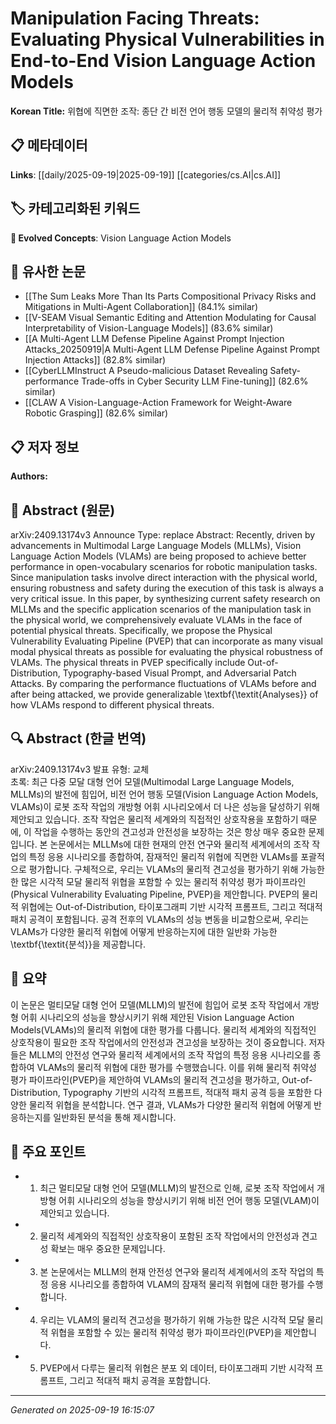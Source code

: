 
# Manipulation Facing Threats: Evaluating Physical Vulnerabilities in End-to-End Vision Language Action Models

**Korean Title:** 위협에 직면한 조작: 종단 간 비전 언어 행동 모델의 물리적 취약성 평가

## 📋 메타데이터

**Links**: [[daily/2025-09-19|2025-09-19]] [[categories/cs.AI|cs.AI]]

## 🏷️ 카테고리화된 키워드
**🚀 Evolved Concepts**: Vision Language Action Models

## 🔗 유사한 논문
- [[The Sum Leaks More Than Its Parts Compositional Privacy Risks and Mitigations in Multi-Agent Collaboration]] (84.1% similar)
- [[V-SEAM Visual Semantic Editing and Attention Modulating for Causal Interpretability of Vision-Language Models]] (83.6% similar)
- [[A Multi-Agent LLM Defense Pipeline Against Prompt Injection Attacks_20250919|A Multi-Agent LLM Defense Pipeline Against Prompt Injection Attacks]] (82.8% similar)
- [[CyberLLMInstruct A Pseudo-malicious Dataset Revealing Safety-performance Trade-offs in Cyber Security LLM Fine-tuning]] (82.6% similar)
- [[CLAW A Vision-Language-Action Framework for Weight-Aware Robotic Grasping]] (82.6% similar)

## 📋 저자 정보

**Authors:** 

## 📄 Abstract (원문)

arXiv:2409.13174v3 Announce Type: replace 
Abstract: Recently, driven by advancements in Multimodal Large Language Models (MLLMs), Vision Language Action Models (VLAMs) are being proposed to achieve better performance in open-vocabulary scenarios for robotic manipulation tasks. Since manipulation tasks involve direct interaction with the physical world, ensuring robustness and safety during the execution of this task is always a very critical issue. In this paper, by synthesizing current safety research on MLLMs and the specific application scenarios of the manipulation task in the physical world, we comprehensively evaluate VLAMs in the face of potential physical threats. Specifically, we propose the Physical Vulnerability Evaluating Pipeline (PVEP) that can incorporate as many visual modal physical threats as possible for evaluating the physical robustness of VLAMs. The physical threats in PVEP specifically include Out-of-Distribution, Typography-based Visual Prompt, and Adversarial Patch Attacks. By comparing the performance fluctuations of VLAMs before and after being attacked, we provide generalizable \textbf{\textit{Analyses}} of how VLAMs respond to different physical threats.

## 🔍 Abstract (한글 번역)

arXiv:2409.13174v3 발표 유형: 교체  
초록: 최근 다중 모달 대형 언어 모델(Multimodal Large Language Models, MLLMs)의 발전에 힘입어, 비전 언어 행동 모델(Vision Language Action Models, VLAMs)이 로봇 조작 작업의 개방형 어휘 시나리오에서 더 나은 성능을 달성하기 위해 제안되고 있습니다. 조작 작업은 물리적 세계와의 직접적인 상호작용을 포함하기 때문에, 이 작업을 수행하는 동안의 견고성과 안전성을 보장하는 것은 항상 매우 중요한 문제입니다. 본 논문에서는 MLLMs에 대한 현재의 안전 연구와 물리적 세계에서의 조작 작업의 특정 응용 시나리오를 종합하여, 잠재적인 물리적 위협에 직면한 VLAMs를 포괄적으로 평가합니다. 구체적으로, 우리는 VLAMs의 물리적 견고성을 평가하기 위해 가능한 한 많은 시각적 모달 물리적 위협을 포함할 수 있는 물리적 취약성 평가 파이프라인(Physical Vulnerability Evaluating Pipeline, PVEP)을 제안합니다. PVEP의 물리적 위협에는 Out-of-Distribution, 타이포그래피 기반 시각적 프롬프트, 그리고 적대적 패치 공격이 포함됩니다. 공격 전후의 VLAMs의 성능 변동을 비교함으로써, 우리는 VLAMs가 다양한 물리적 위협에 어떻게 반응하는지에 대한 일반화 가능한 \textbf{\textit{분석}}을 제공합니다.

## 📝 요약

이 논문은 멀티모달 대형 언어 모델(MLLM)의 발전에 힘입어 로봇 조작 작업에서 개방형 어휘 시나리오의 성능을 향상시키기 위해 제안된 Vision Language Action Models(VLAMs)의 물리적 위협에 대한 평가를 다룹니다. 물리적 세계와의 직접적인 상호작용이 필요한 조작 작업에서의 안전성과 견고성을 보장하는 것이 중요합니다. 저자들은 MLLM의 안전성 연구와 물리적 세계에서의 조작 작업의 특정 응용 시나리오를 종합하여 VLAMs의 물리적 위협에 대한 평가를 수행했습니다. 이를 위해 물리적 취약성 평가 파이프라인(PVEP)을 제안하여 VLAMs의 물리적 견고성을 평가하고, Out-of-Distribution, Typography 기반의 시각적 프롬프트, 적대적 패치 공격 등을 포함한 다양한 물리적 위협을 분석합니다. 연구 결과, VLAMs가 다양한 물리적 위협에 어떻게 반응하는지를 일반화된 분석을 통해 제시합니다.

## 🎯 주요 포인트

- 1. 최근 멀티모달 대형 언어 모델(MLLM)의 발전으로 인해, 로봇 조작 작업에서 개방형 어휘 시나리오의 성능을 향상시키기 위해 비전 언어 행동 모델(VLAM)이 제안되고 있습니다.

- 2. 물리적 세계와의 직접적인 상호작용이 포함된 조작 작업에서의 안전성과 견고성 확보는 매우 중요한 문제입니다.

- 3. 본 논문에서는 MLLM의 현재 안전성 연구와 물리적 세계에서의 조작 작업의 특정 응용 시나리오를 종합하여 VLAM의 잠재적 물리적 위협에 대한 평가를 수행합니다.

- 4. 우리는 VLAM의 물리적 견고성을 평가하기 위해 가능한 많은 시각적 모달 물리적 위협을 포함할 수 있는 물리적 취약성 평가 파이프라인(PVEP)을 제안합니다.

- 5. PVEP에서 다루는 물리적 위협은 분포 외 데이터, 타이포그래피 기반 시각적 프롬프트, 그리고 적대적 패치 공격을 포함합니다.

---

*Generated on 2025-09-19 16:15:07*